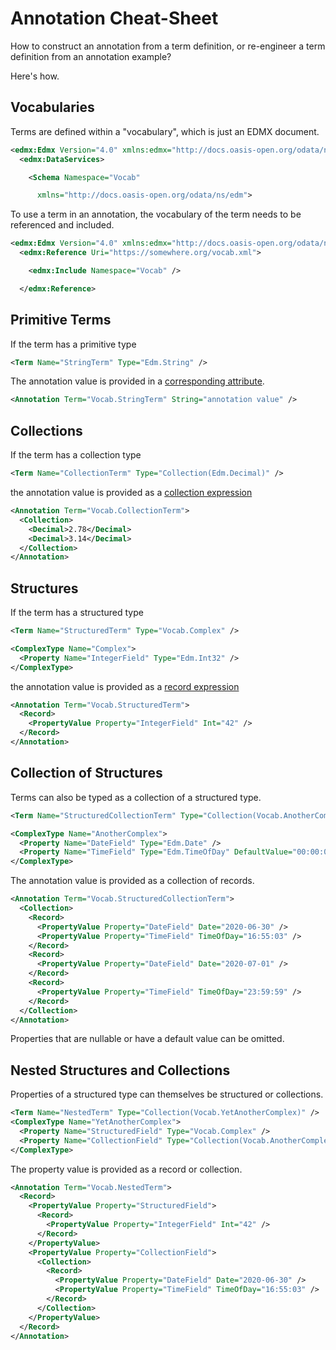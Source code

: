 # Annotation Cheat-Sheet

How to construct an annotation from a term definition, or re-engineer a term definition from an annotation example?

Here's how.

## Vocabularies

Terms are defined within a "vocabulary", which is just an EDMX document.

```xml
<edmx:Edmx Version="4.0" xmlns:edmx="http://docs.oasis-open.org/odata/ns/edmx">
  <edmx:DataServices>

    <Schema Namespace="Vocab"

      xmlns="http://docs.oasis-open.org/odata/ns/edm">
```

To use a term in an annotation, the vocabulary of the term needs to be referenced and included.

```xml
<edmx:Edmx Version="4.0" xmlns:edmx="http://docs.oasis-open.org/odata/ns/edmx">
  <edmx:Reference Uri="https://somewhere.org/vocab.xml">

    <edmx:Include Namespace="Vocab" />

  </edmx:Reference>
```

## Primitive Terms

If the term has a primitive type

```xml
<Term Name="StringTerm" Type="Edm.String" />
```

The annotation value is provided in a [corresponding attribute](https://docs.oasis-open.org/odata/odata-csdl-xml/v4.01/odata-csdl-xml-v4.01.html#sec_ConstantExpression).

```xml
<Annotation Term="Vocab.StringTerm" String="annotation value" />
```

## Collections

If the term has a collection type

```xml
<Term Name="CollectionTerm" Type="Collection(Edm.Decimal)" />
```

the annotation value is provided as a [collection expression](https://docs.oasis-open.org/odata/odata-csdl-xml/v4.01/odata-csdl-xml-v4.01.html#sec_Collection)

```xml
<Annotation Term="Vocab.CollectionTerm">
  <Collection>
    <Decimal>2.78</Decimal>
    <Decimal>3.14</Decimal>
  </Collection>
</Annotation>
```

## Structures

If the term has a structured type

```xml
<Term Name="StructuredTerm" Type="Vocab.Complex" />

<ComplexType Name="Complex">
  <Property Name="IntegerField" Type="Edm.Int32" />
</ComplexType>
```

the annotation value is provided as a [record expression](https://docs.oasis-open.org/odata/odata-csdl-xml/v4.01/odata-csdl-xml-v4.01.html#sec_Record)

```xml
<Annotation Term="Vocab.StructuredTerm">
  <Record>
    <PropertyValue Property="IntegerField" Int="42" />
  </Record>
</Annotation>
```

## Collection of Structures

Terms can also be typed as a collection of a structured type.

```xml
<Term Name="StructuredCollectionTerm" Type="Collection(Vocab.AnotherComplex)" />

<ComplexType Name="AnotherComplex">
  <Property Name="DateField" Type="Edm.Date" />
  <Property Name="TimeField" Type="Edm.TimeOfDay" DefaultValue="00:00:00" />
</ComplexType>
```

The annotation value is provided as a collection of records.

```xml
<Annotation Term="Vocab.StructuredCollectionTerm">
  <Collection>
    <Record>
      <PropertyValue Property="DateField" Date="2020-06-30" />
      <PropertyValue Property="TimeField" TimeOfDay="16:55:03" />
    </Record>
    <Record>
      <PropertyValue Property="DateField" Date="2020-07-01" />
    </Record>
    <Record>
      <PropertyValue Property="TimeField" TimeOfDay="23:59:59" />
    </Record>
  </Collection>
</Annotation>
```

Properties that are nullable or have a default value can be omitted.

## Nested Structures and Collections

Properties of a structured type can themselves be structured or collections.

```xml
<Term Name="NestedTerm" Type="Collection(Vocab.YetAnotherComplex)" />
<ComplexType Name="YetAnotherComplex">
  <Property Name="StructuredField" Type="Vocab.Complex" />
  <Property Name="CollectionField" Type="Collection(Vocab.AnotherComplex)" />
</ComplexType>
```

The property value is provided as a record or collection.

```xml
<Annotation Term="Vocab.NestedTerm">
  <Record>
    <PropertyValue Property="StructuredField">
      <Record>
        <PropertyValue Property="IntegerField" Int="42" />
      </Record>
    </PropertyValue>
    <PropertyValue Property="CollectionField">
      <Collection>
        <Record>
          <PropertyValue Property="DateField" Date="2020-06-30" />
          <PropertyValue Property="TimeField" TimeOfDay="16:55:03" />
        </Record>
      </Collection>
    </PropertyValue>
  </Record>
</Annotation>
```
